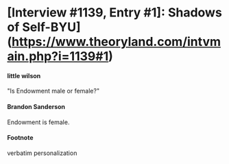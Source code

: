 # [Interview #1139, Entry #1]: Shadows of Self-BYU](https://www.theoryland.com/intvmain.php?i=1139#1)

#### little wilson

"Is Endowment male or female?"

#### Brandon Sanderson

Endowment is female.

#### Footnote

verbatim personalization

